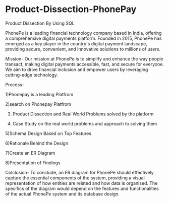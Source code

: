 # Product-Dissection-PhonePay
Product Dissection By Using SQL

PhonePe is a leading financial technology company based in India, offering a comprehensive digital payments platform. Founded in 2015, PhonePe has emerged as a key player in the country's digital payment landscape, providing secure, convenient, and innovative solutions to millions of users.

Mission-
Our mission at PhonePe is to simplify and enhance the way people transact, making digital payments accessible, fast, and secure for everyone. We aim to drive financial inclusion and empower users by leveraging cutting-edge technology.

Process-

1)Phonepay is a leading Platfrom

2)search on Phonepay Platfrom

3) Product Dissection and Real World Problems solved by the platform

4) Case Study on the real world problems and approach to solving them
 
5)Schema Design Based on Top Features

6)Rationale Behind the Design

7)Create an ER Diagram

8)Presentation of Findings

Colclusion-
To conclude, an ER diagram for PhonePe should effectively capture the essential components of the system, providing a visual representation of how entities are related and how data is organised. The specifics of the diagram would depend on the features and functionalities of the actual PhonePe system and its database design.


